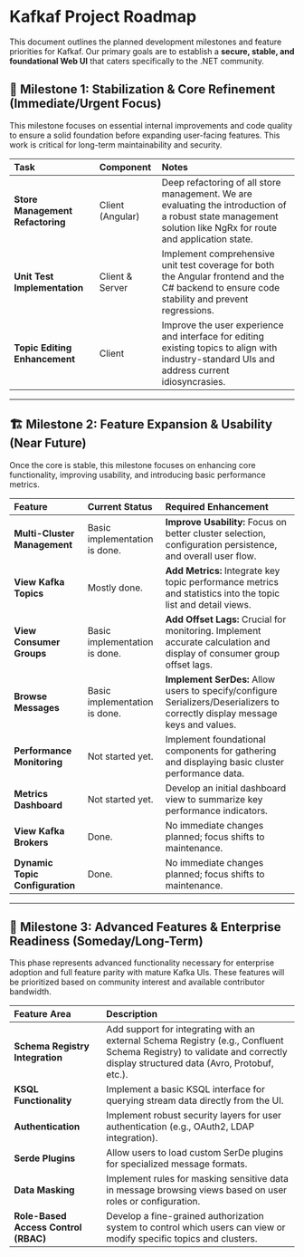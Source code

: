 
# Kafkaf Project Roadmap

This document outlines the planned development milestones and feature priorities for Kafkaf. Our primary goals are to establish a **secure, stable, and foundational Web UI** that caters specifically to the .NET community.

## 🚀 Milestone 1: Stabilization & Core Refinement (Immediate/Urgent Focus)

This milestone focuses on essential internal improvements and code quality to ensure a solid foundation before expanding user-facing features. This work is critical for long-term maintainability and security.

| Task | Component | Notes |
| :--- | :--- | :--- |
| **Store Management Refactoring** | Client (Angular) | Deep refactoring of all store management. We are evaluating the introduction of a robust state management solution like NgRx for route and application state. |
| **Unit Test Implementation** | Client & Server | Implement comprehensive unit test coverage for both the Angular frontend and the C\# backend to ensure code stability and prevent regressions. |
| **Topic Editing Enhancement** | Client | Improve the user experience and interface for editing existing topics to align with industry-standard UIs and address current idiosyncrasies. |

---

## 🏗️ Milestone 2: Feature Expansion & Usability (Near Future)

Once the core is stable, this milestone focuses on enhancing core functionality, improving usability, and introducing basic performance metrics.

| Feature | Current Status | Required Enhancement |
| :--- | :--- | :--- |
| **Multi-Cluster Management** | Basic implementation is done. | **Improve Usability:** Focus on better cluster selection, configuration persistence, and overall user flow. |
| **View Kafka Topics** | Mostly done. | **Add Metrics:** Integrate key topic performance metrics and statistics into the topic list and detail views. |
| **View Consumer Groups** | Basic implementation is done. | **Add Offset Lags:** Crucial for monitoring. Implement accurate calculation and display of consumer group offset lags. |
| **Browse Messages** | Basic implementation is done. | **Implement SerDes:** Allow users to specify/configure Serializers/Deserializers to correctly display message keys and values. |
| **Performance Monitoring** | Not started yet. | Implement foundational components for gathering and displaying basic cluster performance data. |
| **Metrics Dashboard** | Not started yet. | Develop an initial dashboard view to summarize key performance indicators. |
| **View Kafka Brokers** | Done. | No immediate changes planned; focus shifts to maintenance. |
| **Dynamic Topic Configuration** | Done. | No immediate changes planned; focus shifts to maintenance. |

---

## 🌟 Milestone 3: Advanced Features & Enterprise Readiness (Someday/Long-Term)

This phase represents advanced functionality necessary for enterprise adoption and full feature parity with mature Kafka UIs. These features will be prioritized based on community interest and available contributor bandwidth.

| Feature Area | Description |
| :--- | :--- |
| **Schema Registry Integration** | Add support for integrating with an external Schema Registry (e.g., Confluent Schema Registry) to validate and correctly display structured data (Avro, Protobuf, etc.). |
| **KSQL Functionality** | Implement a basic KSQL interface for querying stream data directly from the UI. |
| **Authentication** | Implement robust security layers for user authentication (e.g., OAuth2, LDAP integration). |
| **Serde Plugins** | Allow users to load custom SerDe plugins for specialized message formats. |
| **Data Masking** | Implement rules for masking sensitive data in message browsing views based on user roles or configuration. |
| **Role-Based Access Control (RBAC)** | Develop a fine-grained authorization system to control which users can view or modify specific topics and clusters. |
